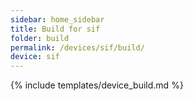 ```yaml
---
sidebar: home_sidebar
title: Build for sif
folder: build
permalink: /devices/sif/build/
device: sif
---
```

{% include templates/device_build.md %}
